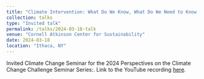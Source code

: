 ```yaml
---
title: "Climate Intervention: What Do We Know, What Do We Need to Know, Should We Know It?"
collection: talks
type: "Invited talk"
permalink: /talks/2024-03-18-talk
venue: "Cornell Atkinson Center for Sustainability"
date: 2024-03-18
location: "Ithaca, NY"
---
```


Invited Climate Change Seminar for the 2024 Perspectives on the Climate Change Challenge Seminar Series:.
Link to the YouTube recording [here](https://atkinson.cornell.edu/media/climate-intervention-what-do-we-know-what-do-we-need-to-know-should-we-know-it/).